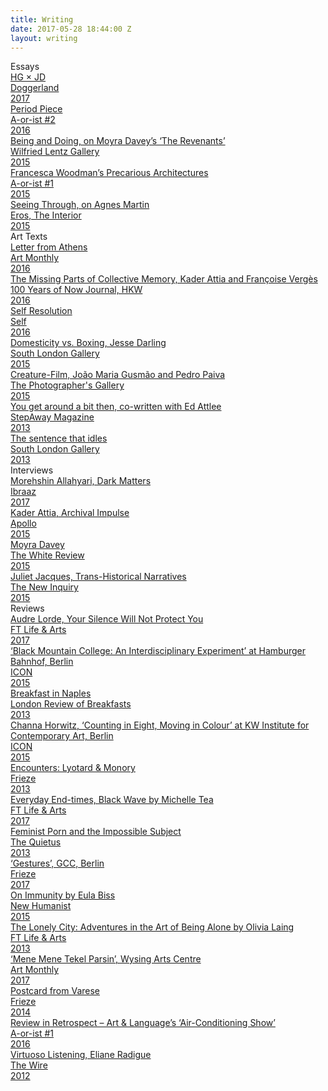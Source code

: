 ```yaml
---
title: Writing
date: 2017-05-28 18:44:00 Z
layout: writing
---
```


<div class="sw-row">
	<div class="sw-heading">Essays</div>
</div>

<div class="sw-row">
	<a href="/docs/HGxJD.pdf">
	<div class="sw-title">HG &times; JD</div>
	<div class="sw-publication">Doggerland</div>
	<div class="sw-year">2017</div>
	</a>
</div>

<div class="sw-row">
	<a href="/docs/period-piece.pdf">
	<div class="sw-title">Period Piece</div>
	<div class="sw-publication">A-or-ist #2</div>
	<div class="sw-year">2016</div>
	</a>
</div>

<div class="sw-row">
	<a href="/docs/BeingandDoing_LesRevenants.pdf">
	<div class="sw-title">Being and Doing, on Moyra Davey’s
 ‘The Revenants’</div>
	<div class="sw-publication">Wilfried Lentz Gallery</div>
	<div class="sw-year">2015</div>
	</a>
</div>

<div class="sw-row">
	<a href="/docs/Francesca-Woodmans-Precarious-Architectures.pdf">
	<div class="sw-title">Francesca Woodman’s Precarious Architectures</div>
	<div class="sw-publication">A-or-ist #1</div>
	<div class="sw-year">2015</div>
	</a>
</div>

<div class="sw-row">
	<a href="/docs/SeeingThroughEROS.pdf">
	<div class="sw-title">Seeing Through, on Agnes Martin</div>
	<div class="sw-publication">Eros, The Interior</div>
	<div class="sw-year">2015</div>
	</a>
</div>

<div class="sw-row">
<div class="sw-heading">Art Texts</div>
</div>

<div class="sw-row">
	<a href="/docs/LETTER-FROM-ATHENS.pdf">
	<div class="sw-title">Letter from Athens</div>
	<div class="sw-publication">Art Monthly</div>
	<div class="sw-year">2016</div>
	</a>
</div>

<div class="sw-row">
	<a href="http://journal.hkw.de/en/fehlende-teile-im-kollektiven-gedaechtnis/">
	<div class="sw-title">The Missing Parts of Collective Memory, Kader Attia and Françoise Vergès</div>
	<div class="sw-publication">100 Years of Now Journal, HKW</div>
	<div class="sw-year">2016</div>
	</a>
</div>

<div class="sw-row">
	<a href="../self-resolution.html">
	<div class="sw-title">Self Resolution</div>
	<div class="sw-publication">Self</div>
	<div class="sw-year">2016</div>
	</a>
</div>

<div class="sw-row">
	<a href="../domesticity-vs-boxing.html">
	<div class="sw-title">Domesticity vs. Boxing, Jesse Darling</div>
	<div class="sw-publication">South London Gallery</div>
	<div class="sw-year">2015</div>
	</a>
</div>

<div class="sw-row">
	<a href="https://thephotographersgalleryblog.org.uk/2015/01/12/creature-film-joao-maria-gusmao-and-pedro-paiva/">
	<div class="sw-title">Creature-Film, João Maria Gusmão and Pedro Paiva</div>
	<div class="sw-publication">The Photographer's Gallery</div>
	<div class="sw-year">2015</div>
	</a>
</div>

<div class="sw-row">
	<a href="/docs/you-get-around-a-bit.pdf">
	<div class="sw-title">You get around a bit then, co-written with Ed Attlee</div>
	<div class="sw-publication">StepAway Magazine</div>
	<div class="sw-year">2013</div>
	</a>
</div>

<div class="sw-row">
	<a href="/docs/Thesentencethatidles.pdf">
	<div class="sw-title">The sentence that idles</div>
	<div class="sw-publication">South London Gallery </div>
	<div class="sw-year">2013</div>
	</a>
</div>

<div class="sw-row">
<div class="sw-heading">Interviews</div>
</div>

<div class="sw-row">
	<a href="http://www.ibraaz.org/interviews/210">
	<div class="sw-title">Morehshin Allahyari, Dark Matters</div>
	<div class="sw-publication">Ibraaz</div>
	<div class="sw-year">2017</div>
	</a>
</div>

<div class="sw-row">
	<a href="https://www.apollo-magazine.com/archival-impulse-an-interview-with-kader-attia/">
	<div class="sw-title">Kader Attia, Archival Impulse</div>
	<div class="sw-publication">Apollo</div>
	<div class="sw-year">2015</div>
	</a>
</div>

<div class="sw-row">
	<a href="http://www.thewhitereview.org/interviews/interview-with-moyra-davey/">
	<div class="sw-title">Moyra Davey</div>
	<div class="sw-publication">The White Review</div>
	<div class="sw-year">2015</div>
	</a>
</div>

<div class="sw-row">
	<a href="http://thenewinquiry.com/features/trans-historical-narratives/">
	<div class="sw-title">Juliet Jacques, Trans-Historical Narratives</div>
	<div class="sw-publication">The New Inquiry</div>
	<div class="sw-year">2015</div>
	</a>
</div>

<div class="sw-row">
<div class="sw-heading">Reviews</div>
</div>

<div class="sw-row">
	<a href="https://www.ft.com/content/fed0a28c-a8fb-11e7-ab66-21cc87a2edde">
	<div class="sw-title">Audre Lorde, Your Silence Will Not Protect You</div>
	<div class="sw-publication">FT Life & Arts</div>
	<div class="sw-year">2017</div>
	</a>
</div> 

<div class="sw-row">
	<a href="/docs/Black-Mountainreview.pdf">
	<div class="sw-title">‘Black Mountain College: An Interdisciplinary Experiment’ at Hamburger Bahnhof, Berlin</div>
	<div class="sw-publication">ICON</div>
	<div class="sw-year">2015</div>
	</a>
</div>

<div class="sw-row">
	<a href="http://londonreviewofbreakfasts.blogspot.gr/2013/07/special-dispatch-breakfast-in-naples.html">
	<div class="sw-title">Breakfast in Naples</div>
	<div class="sw-publication">London Review of Breakfasts</div>
	<div class="sw-year">2013</div>
	</a>
</div>

<div class="sw-row">
	<a href="https://www.iconeye.com/opinion/review/item/11985-channa-horwitz-counting-in-eight-moving-in-colour">
	<div class="sw-title">Channa Horwitz, ‘Counting in Eight, Moving in Colour’ at KW Institute for Contemporary Art, Berlin</div>
	<div class="sw-publication">ICON</div>
	<div class="sw-year">2015</div>
	</a>
</div>

<div class="sw-row">
	<a href="/docs/EncountersLyotardMonory.pdf">
	<div class="sw-title">Encounters: Lyotard &amp; Monory</div>
	<div class="sw-publication">Frieze</div>
	<div class="sw-year">2013</div>
	</a>
</div>

<div class="sw-row">
	<a href="https://www.ft.com/content/c2e7ec00-efb8-11e6-ba01-119a44939bb6">
	<div class="sw-title">Everyday End-times, Black Wave by Michelle Tea</div>
	<div class="sw-publication">FT Life & Arts</div>
	<div class="sw-year">2017</div>
	</a>
</div>

<div class="sw-row">
	<a href="http://thequietus.com/articles/11096-after-pornified-levitate-the-primate-feminist-porn">
	<div class="sw-title">Feminist Porn and the Impossible Subject</div>
	<div class="sw-publication">The Quietus</div>
	<div class="sw-year">2013</div>
	</a>
</div>

<div class="sw-row">
	<a href="https://frieze.com/article/gcc">
	<div class="sw-title">‘Gestures’, GCC, Berlin</div>
	<div class="sw-publication">Frieze</div>
	<div class="sw-year">2017</div>
	</a>
</div>

<div class="sw-row">
	<a href="https://newhumanist.org.uk/articles/4915/bodies-and-antibodies">
	<div class="sw-title">On Immunity by Eula Biss</div>
	<div class="sw-publication">New Humanist</div>
	<div class="sw-year">2015</div>
	</a>
</div>

<div class="sw-row">
	<a href="https://www.ft.com/content/e4581a20-e60b-11e5-a09b-1f8b0d268c39">
	<div class="sw-title">The Lonely City: Adventures in the Art of Being Alone by Olivia Laing</div>
	<div class="sw-publication">FT Life & Arts</div>
	<div class="sw-year">2013</div>
	</a>
</div>

<div class="sw-row">
	<a href="http://bravenewwhat.tumblr.com/post/163209586997/art-monthly-review-of-mene-mene-tekel-parsin-by">
	<div class="sw-title">‘Mene Mene Tekel Parsin’, Wysing Arts Centre</div>
	<div class="sw-publication">Art Monthly</div>
	<div class="sw-year">2017</div>
	</a>
</div>

<div class="sw-row">
	<a href="/docs/PostcardfromVarese.pdf">
	<div class="sw-title">Postcard from Varese</div>
	<div class="sw-publication">Frieze</div>
	<div class="sw-year">2014</div>
	</a>
</div>

<div class="sw-row">
	<a href="/docs/Air-Conditioning.pdf">
	<div class="sw-title">Review in Retrospect – Art & Language’s ‘Air-Conditioning Show’</div>
	<div class="sw-publication">A-or-ist #1</div>
	<div class="sw-year">2016</div>
	</a>
</div>

<div class="sw-row">
	<a href="http://hannah-gregory.tumblr.com/post/32116709274/virtuoso-listening">
	<div class="sw-title">Virtuoso Listening, Eliane Radigue</div>
	<div class="sw-publication">The Wire</div>
	<div class="sw-year">2012</div>
	</a>
</div>